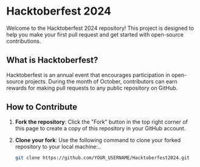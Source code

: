 # Hacktoberfest 2024

Welcome to the Hacktoberfest 2024 repository! This project is designed to help you make your first pull request and get started with open-source contributions.

## What is Hacktoberfest?

Hacktoberfest is an annual event that encourages participation in open-source projects. During the month of October, contributors can earn rewards for making pull requests to any public repository on GitHub.

## How to Contribute

1. **Fork the repository**: Click the "Fork" button in the top right corner of this page to create a copy of this repository in your GitHub account.

2. **Clone your fork**: Use the following command to clone your forked repository to your local machine:..
   ```bash
   git clone https://github.com/YOUR_USERNAME/Hacktoberfest2024.git
